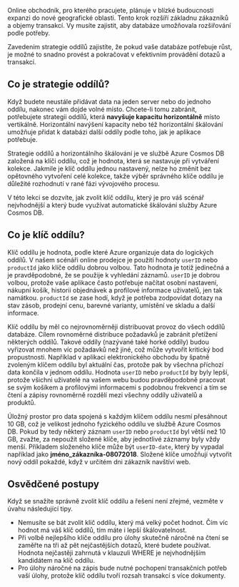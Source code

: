 Online obchodník, pro kterého pracujete, plánuje v blízké budoucnosti expanzi do nové geografické oblasti. Tento krok rozšíří základnu zákazníků a objemy transakcí. Vy musíte zajistit, aby databáze umožňovala rozšiřování podle potřeby.

Zavedením strategie oddílů zajistíte, že pokud vaše databáze potřebuje růst, je možné to snadno provést a pokračovat v efektivním provádění dotazů a transakcí.

## <a name="what-is-a-partition-strategy"></a>Co je strategie oddílů?

Když budete neustále přidávat data na jeden server nebo do jednoho oddílu, nakonec vám dojde volné místo. Chcete-li tomu zabránit, potřebujete strategii oddílů, která **navyšuje kapacitu horizontálně** místo vertikálně. Horizontální navýšení kapacity nebo též horizontální škálování umožňuje přidat k databázi další oddíly podle toho, jak je aplikace potřebuje.

Strategie oddílů a horizontálního škálování je ve službě Azure Cosmos DB založená na klíči oddílu, což je hodnota, která se nastavuje při vytváření kolekce. Jakmile je klíč oddílu jednou nastavený, nelze ho změnit bez opětovného vytvoření celé kolekce, takže výběr správného klíče oddílu je důležité rozhodnutí v rané fázi vývojového procesu.  

V této lekci se dozvíte, jak zvolit klíč oddílu, který je pro váš scénář nejvhodnější a který bude využívat automatické škálování služby Azure Cosmos DB.

## <a name="what-is-a-partition-key"></a>Co je klíč oddílu?

Klíč oddílu je hodnota, podle které Azure organizuje data do logických oddílů. V našem scénáři online prodejce je použití hodnoty `userID` nebo `productId` jako klíče oddílu dobrou volbou. Tato hodnota je totiž jedinečná a je pravděpodobné, že se použije k vyhledání záznamů. `userID` je dobrou volbou, protože vaše aplikace často potřebuje načítat osobní nastavení, nákupní košík, historii objednávek a profilové informace uživatelů, jen tak namátkou. `productId` se zase hodí, když je potřeba zodpovídat dotazy na stav zásob, prodejní cenu, barevné varianty, umístění ve skladu a další informace.

Klíč oddílu by měl co nejrovnoměrněji distribuovat provoz do všech oddílů databáze. Cílem rovnoměrné distribuce požadavků je zabránit přetížení některých oddílů. Takové oddíly (nazývané také horké oddíly) budou vyřizovat mnohem víc požadavků než jiné, což může vytvořit kritický bod propustnosti. Například v aplikaci elektronického obchodu by špatně zvoleným klíčem oddílu byl aktuální čas, protože pak by všechna příchozí data končila v jednom oddílu. Hodnota `userID` nebo `productId` by byly lepší, protože všichni uživatelé na vašem webu budou pravděpodobně pracovat se svým košíkem a profilovými informacemi s podobnou frekvencí a tím se čtení a zápisy rovnoměrně rozdělí mezi všechny oddíly uživatelů a produktů.

Úložný prostor pro data spojená s každým klíčem oddílu nesmí přesáhnout 10 GB, což je velikost jednoho fyzického oddílu ve službě Azure Cosmos DB. Pokud by tedy některý záznam `userID` nebo `productId` byl větší než 10 GB, zvažte, za nepoužit složené klíče, aby jednotlivé záznamy byly vždy menší. Příkladem složeného klíče může být `userID-date`, který by vypadal například jako **jméno_zákazníka-08072018**. Složené klíče umožňují vytvořit nový oddíl pokaždé, když v určitém dni zákazník navštíví web.

## <a name="best-practices"></a>Osvědčené postupy

Když se snažíte správně zvolit klíč oddílu a řešení není zřejmé, vezměte v úvahu následující tipy.

- Nemusíte se bát zvolit klíč oddílu, který má velký počet hodnot. Čím víc hodnot má váš klíč oddílů, tím máte i lepší škálovatelnost.
- Při volbě nejlepšího klíče oddílu pro úlohy skutečně náročné na čtení se zaměřte na tři až pět nejčastějších dotazů, které budete používat. Hodnota nejčastěji zahrnutá v klauzuli WHERE je nejvhodnějším kandidátem na klíč oddílu.
- Pro úlohy náročné na zápis bude nutné pochopení transakčních potřeb vaší úlohy, protože klíč oddílu tvoří rozsah transakcí s více dokumenty.
